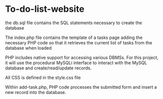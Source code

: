 # To-do-list-website

the db.sql file contains the SQL statements necessary to create the database

The index.php file contains the template of a tasks page adding the necessary PHP code so that it retrieves the current list of tasks from the database when loaded

PHP includes native support for accessing various DBMSs. For this project, it will use the procedural MySQLi interface to interact with the MySQL database and create/read/update records.

All CSS is defined in the style.css file

Within add-task.php, PHP code processes the submitted form and insert a new record into the database.
